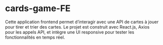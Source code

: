 # cards-game-FE
Cette application frontend permet d’interagir avec une API de cartes à jouer pour tirer et trier des cartes.  Le projet est construit avec React.js, Axios pour les appels API, et intègre une UI responsive pour tester les fonctionnalités en temps réel.
